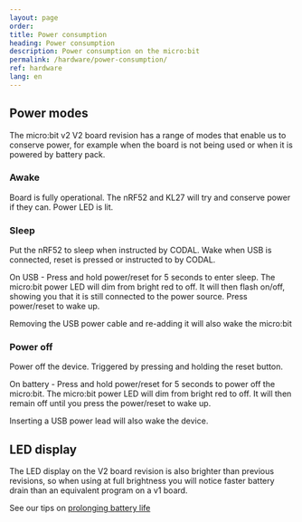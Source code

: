 ```yaml
---
layout: page
order:
title: Power consumption
heading: Power consumption
description: Power consumption on the micro:bit
permalink: /hardware/power-consumption/
ref: hardware
lang: en
---
```


## Power modes

The micro:bit v2 <span class="v2">V2</span> board revision has a range of modes that enable us to conserve power, for example when the board is not being used or when it is powered by battery pack.

### Awake

Board is fully operational. The nRF52 and KL27 will try and conserve power if they can. Power LED is lit.

### Sleep

Put the nRF52 to sleep when instructed by CODAL. Wake when USB is connected, reset is pressed or instructed to by CODAL.

On USB - Press and hold power/reset for 5 seconds to enter sleep. The micro:bit power LED will dim from bright red to off. It will then flash on/off, showing you that it is still connected to the power source. Press power/reset to wake up.

Removing the USB power cable and re-adding it will also wake the micro:bit

### Power off

Power off the device. Triggered by pressing and holding the reset button.

On battery - Press and hold power/reset for 5 seconds to power off the micro:bit. The micro:bit power LED will dim from bright red to off. It will then remain off until you press the power/reset to wake up.

Inserting a USB power lead will also wake the device.

## LED display

The LED display on the <span class="v2">V2</span> board revision is also brighter than previous revisions, so when using at full brightness you will notice faster battery drain than an equivalent program on a <span class="v1">v1</span> board.

See our tips on [prolonging battery life](https://support.microbit.org/en/support/solutions/articles/19000087231-prolonging-battery-life)